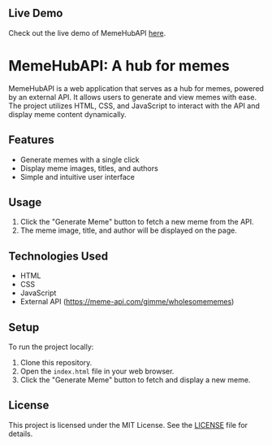 ## Live Demo
Check out the live demo of MemeHubAPI [here](https://memesyash.000webhostapp.com/index.html).

# MemeHubAPI: A hub for memes

MemeHubAPI is a web application that serves as a hub for memes, powered by an external API. It allows users to generate and view memes with ease. The project utilizes HTML, CSS, and JavaScript to interact with the API and display meme content dynamically.

## Features
- Generate memes with a single click
- Display meme images, titles, and authors
- Simple and intuitive user interface

## Usage
1. Click the "Generate Meme" button to fetch a new meme from the API.
2. The meme image, title, and author will be displayed on the page.

## Technologies Used
- HTML
- CSS
- JavaScript
- External API (https://meme-api.com/gimme/wholesomememes)

## Setup
To run the project locally:
1. Clone this repository.
2. Open the `index.html` file in your web browser.
3. Click the "Generate Meme" button to fetch and display a new meme.

## License
This project is licensed under the MIT License. See the [LICENSE](LICENSE) file for details.
